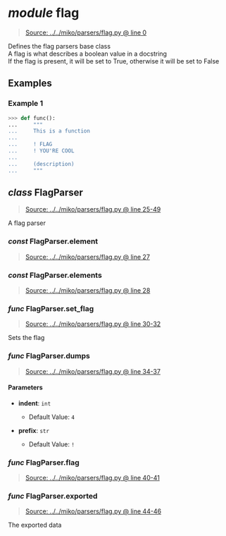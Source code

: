 # *module* **flag**

> [Source: ../../miko/parsers/flag.py @ line 0](../../miko/parsers/flag.py#L0)

Defines the flag parsers base class  
A flag is what describes a boolean value in a docstring  
If the flag is present, it will be set to True, otherwise it will be set to False

## Examples

### Example 1

```python
>>> def func():
...     """
...     This is a function
...
...     ! FLAG
...     ! YOU'RE COOL
...     
...     (description)
...     """
```

## *class* **FlagParser**

> [Source: ../../miko/parsers/flag.py @ line 25-49](../../miko/parsers/flag.py#L25-L49)

A flag parser

### *const* FlagParser.**element**

> [Source: ../../miko/parsers/flag.py @ line 27](../../miko/parsers/flag.py#L27)

### *const* FlagParser.**elements**

> [Source: ../../miko/parsers/flag.py @ line 28](../../miko/parsers/flag.py#L28)

### *func* FlagParser.**set_flag**

> [Source: ../../miko/parsers/flag.py @ line 30-32](../../miko/parsers/flag.py#L30-L32)

Sets the flag

### *func* FlagParser.**dumps**

> [Source: ../../miko/parsers/flag.py @ line 34-37](../../miko/parsers/flag.py#L34-L37)

#### Parameters

- **indent**: `int`
  - Default Value: `4`


- **prefix**: `str`
  - Default Value: `!`


### *func* FlagParser.**flag**

> [Source: ../../miko/parsers/flag.py @ line 40-41](../../miko/parsers/flag.py#L40-L41)

### *func* FlagParser.**exported**

> [Source: ../../miko/parsers/flag.py @ line 44-46](../../miko/parsers/flag.py#L44-L46)

The exported data
